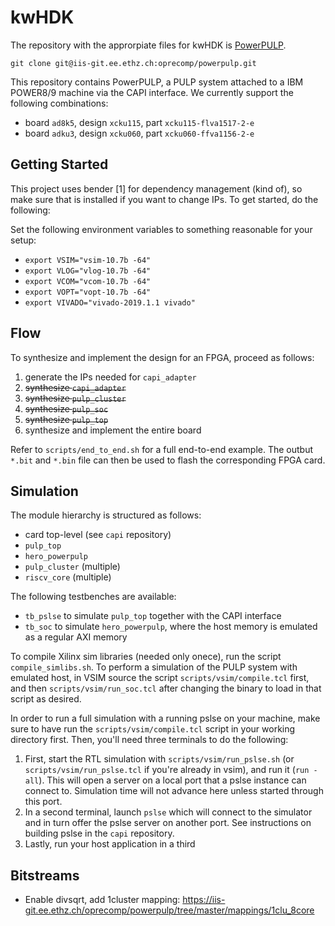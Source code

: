 # kwHDK

The repository with the approrpiate files for kwHDK is [PowerPULP](https://iis-git.ee.ethz.ch/oprecomp/powerpulp).

`git clone git@iis-git.ee.ethz.ch:oprecomp/powerpulp.git`

This repository contains PowerPULP, a PULP system attached to a IBM POWER8/9 machine via the CAPI interface. We currently support the following combinations:

- board `ad8k5`, design `xcku115`, part `xcku115-flva1517-2-e`
- board `adku3`, design `xcku060`, part `xcku060-ffva1156-2-e`

## Getting Started

This project uses bender [1] for dependency management (kind of), so make sure that is installed if you want to change IPs. To get started, do the following:

Set the following environment variables to something reasonable for your setup:

- `export VSIM="vsim-10.7b -64"`
- `export VLOG="vlog-10.7b -64"`
- `export VCOM="vcom-10.7b -64"`
- `export VOPT="vopt-10.7b -64"`
- `export VIVADO="vivado-2019.1.1 vivado"`

## Flow

To synthesize and implement the design for an FPGA, proceed as follows:

1. generate the IPs needed for `capi_adapter`
2. ~~synthesize `capi_adapter`~~
3. ~~synthesize `pulp_cluster`~~
4. ~~synthesize `pulp_soc`~~
5. ~~synthesize `pulp_top`~~
6. synthesize and implement the entire board

Refer to `scripts/end_to_end.sh` for a full end-to-end example. The outbut `*.bit` and `*.bin` file can then be used to flash the corresponding FPGA card.

## Simulation

The module hierarchy is structured as follows:

- card top-level (see `capi` repository)
- `pulp_top`
- `hero_powerpulp`
- `pulp_cluster` (multiple)
- `riscv_core` (multiple)

The following testbenches are available:

- `tb_pslse` to simulate `pulp_top` together with the CAPI interface
- `tb_soc` to simulate `hero_powerpulp`, where the host memory is emulated as a regular AXI memory

To compile Xilinx sim libraries (needed only onece), run the script `compile_simlibs.sh`.
To perform a simulation of the PULP system with emulated host, in VSIM source the script `scripts/vsim/compile.tcl` first, and then `scripts/vsim/run_soc.tcl` after changing the binary to load in that script as desired.

In order to run a full simulation with a running pslse on your machine, make sure to have run the `scripts/vsim/compile.tcl` script in your working directory first.
Then, you'll need three terminals to do the following:

1. First, start the RTL simulation with `scripts/vsim/run_pslse.sh` (or `scripts/vsim/run_pslse.tcl` if you're already in vsim), and run it (`run -all`). This will open a server on a local port that a pslse instance can connect to. Simulation time will not advance here unless started through this port.
2. In a second terminal, launch `pslse` which will connect to the simulator and in turn offer the pslse server on another port. See instructions on building pslse in the `capi` repository.
3. Lastly, run your host application in a third

## Bitstreams

- Enable divsqrt, add 1cluster mapping: https://iis-git.ee.ethz.ch/oprecomp/powerpulp/tree/master/mappings/1clu_8core